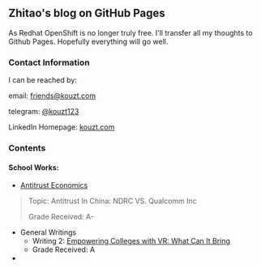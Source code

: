 ## Zhitao's blog on GitHub Pages

As Redhat OpenShift is no longer truly free. I'll transfer all my thoughts to Github Pages. Hopefully everything will go well.

### Contact Information

I can be reached by:

email: [friends@kouzt.com](mailto:friends@kouzt.com)

telegram: [@kouzt123](https://t.me/kouzt123)

LinkedIn Homepage: <a href="http://www.kouzt.com" target="_blank">kouzt.com</a>

### Contents

<h4>School Works:</h4>

- [Antitrust Economics](https://www.zhitaokou.com/AntitrustEconomicsZhitaoKou)

> Topic: Antitrust In China: NDRC VS. Qualcomm Inc
>
> Grade Received: A-

- General Writings
  - Writing 2: [Empowering Colleges with VR: What Can It Bring](https://www.zhitaokou.com/Writing2VR)
  - Grade Received: A
- ​

